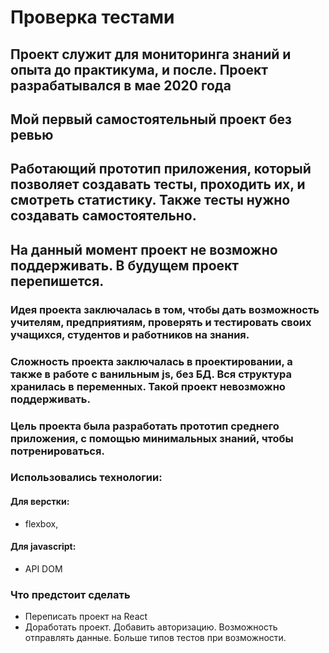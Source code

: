 # Проверка тестами

## Проект служит для мониторинга знаний и опыта до практикума, и после. Проект разрабатывался в мае 2020 года 
## Мой первый самостоятельный проект без ревью

## Работающий прототип приложения, который позволяет создавать тесты, проходить их, и смотреть статистику. Также тесты нужно создавать самостоятельно.
## На данный момент проект не возможно поддерживать. В будущем проект перепишется.

### Идея проекта заключалась в том, чтобы дать возможность учителям, предприятиям, проверять и тестировать своих учащихся, студентов и работников на знания.
### Сложность проекта заключалась в проектировании, а также в работе с ванильным js, без БД. Вся структура хранилась в переменных. Такой проект невозможно поддерживать.
### Цель проекта была разработать прототип среднего приложения, с помощью минимальных знаний, чтобы потренироваться.

### Использовались технологии:
#### __Для верстки__:
* flexbox,
#### __Для javascript__:
* API DOM

### Что предстоит сделать
* Переписать проект на React
* Доработать проект. Добавить авторизацию. Возможность отправлять данные. Больше типов тестов при возможности.
